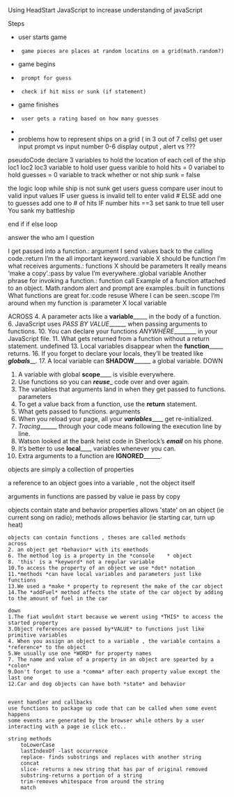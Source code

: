 Using HeadStart JavaScript to increase understanding of javaScript


Steps
 * user starts game 
 *      game pieces are places at random locatins on a grid(math.random?)
 * game begins  
 *      prompt for guess
 *      check if hit miss or sunk (if statement)
 * game finishes
 *      user gets a rating based on how many guesses
 * 
 * problems
 how to represent ships on a grid ( in 3 out of 7 cells)
 get user input prompt vs input number 0-6
 display output , alert vs ???


 pseudoCode
 declare 3 variables to hold the location of each cell of the ship
 loc1
 loc2 
 loc3
 variable to hold user guess
 varible to hold hits = 0
 variabel to hold guesses = 0
 variable to track whether or not ship sunk = false

 the logic 
 loop while ship is not sunk
 get users guess
 compare user inout to valid input values
 IF user guess is invalid
  tell to enter valid #
ELSE add one to guesses
    add one to # of hits
    IF number hits ==3
    set sank to true
    tell user You sank my battleship

end if
    if
    else
    loop

answer the who am I question

I get passed into a function.: argument
I send values back to the calling code.:return
I’m the all important keyword.:variable X should be function
I’m what receives arguments.: functions X should be parameters
It really means ‘make a copy’.:pass by value
I’m everywhere.:global variable
Another phrase for invoking a function.: function call
Example of a function attached to an object. Math.random
alert and prompt are examples.:built in functions
What functions are great for.:code resuse
Where I can be seen.:scope
I’m around when my function is :parameter X local variable

ACROSS
4. A parameter acts like a __variable_______ in the body of a
function.
6. JavaScript uses _PASS BY VALUE_______ when passing arguments
to functions.
10. You can declare your functions _ANYWHERE_________
in your JavaScript file.
11. What gets returned from a function without
a return statement. undefined
13. Local variables disappear when the
__function_______ returns.
16. If you forget to declare your locals, they’ll
be treated like ___globals_____.
17. A local variable can __SHADOW________ a global
variable.
DOWN
1. A variable with global __scope______ is visible everywhere.
2. Use functions so you can ___reuse____ code over and over
again.
3. The variables that arguments land in when they get
passed to functions. parameters
5. To get a value back from a function, use the ____return____
statement.
7. What gets passed to functions. arguments
8. When you reload your page, all your ___variables_______ get
re-initialized.
9. _Tracing_______ through your code means following the
execution line by line.
12. Watson looked at the bank heist code in Sherlock’s
___email___ on his phone.
14. It’s better to use __local______ variables whenever you
can.
15. Extra arguments to a function are __IGNORED________.

objects are simply a collection of properties

a reference to an object goes into a variable , not the object itself

arguments in functions are passed by value ie pass by copy

objects contain state and behavior
    properties allows 'state' on an object (ie current song on radio);
    methods allows behavior (ie starting car, turn up heat)

    objects can contain functions , theses are called methods
    across
    2. an object get *behavior* with its emethods
    6. The method log is a property in the *console    * object
    8. 'this' is a *keyword* not a regular variable
    10.To access the property of an object we use *dot* notation
    11.*methods *can have local variables and parameters just like functions
    13.We used a *make * property to represent the make of the car object
    14.The *addFuel* method affects the state of the car object by adding to the amount of fuel in the car

    down
    1.The fiat wouldnt start because we werent using *THIS* to access the started property
    3.Object references are passed by*VALUE* to functions just like primitive variables
    4. When you assign an object to a variable , the variable contains a *reference* to the object
    5.We usually use one *WORD* for property names
    7. The name and value of a property in an object are spearted by a *colon*
    9.Don't forget to use a *comma* after each property value except the last one
    12.Car and dog objects can have both *state* and behavior 


    event handler and callbacks
    use functions to package up code that can be called when some event happens
    some events are generated by the browser while others by a user interacting with a page ie click etc..

    string methods
        toLowerCase
        lastIndexOf -last occurrence
        replace- finds substrings and replaces with another string
        concat
        slice- returns a new string that has par of original removed
        substring-returns a portion of a string
        trim-removes whitespace from around the string
        match